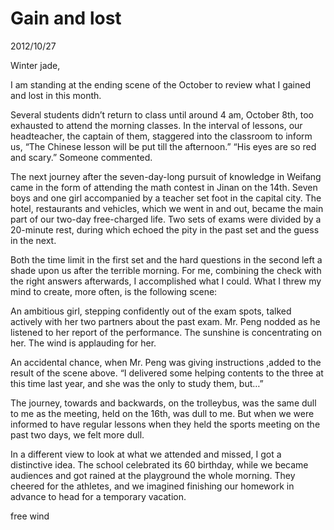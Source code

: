 # Gain and lost
2012/10/27

Winter jade,

I am standing at the ending scene of the October to review what I gained and lost in this month.

Several students didn’t return to class until around 4 am, October 8th, too exhausted to attend the morning classes. In the interval of lessons, our headteacher, the captain of them, staggered into the classroom to inform us, “The Chinese lesson will be put till the afternoon.” “His eyes are so red and scary.” Someone commented.

The next journey after the seven-day-long pursuit of knowledge in Weifang came in the form of attending the math contest in Jinan on the 14th. Seven boys and one girl accompanied by a teacher set foot in the capital city. The hotel, restaurants and vehicles, which we went in and out, became the main part of our two-day free-charged life. Two sets of exams were divided by a 20-minute rest, during which echoed the pity in the past set and the guess in the next.

Both the time limit in the first set and the hard questions in the second left a shade upon us after the terrible morning.  For me, combining the check with the right answers afterwards, I accomplished what I could. What I threw my mind to create, more often, is the following scene:

An ambitious girl, stepping confidently out of the exam spots, talked actively with her two partners about the past exam. Mr. Peng nodded as he listened to her report of the performance. The sunshine is concentrating on her. The wind is applauding for her.

An accidental chance, when Mr. Peng was giving instructions ,added to the result of the scene above. “I delivered some helping contents to the three at this time last year, and she was the only to study them, but…”

The journey, towards and backwards, on the trolleybus, was the same dull to me as the meeting, held on the 16th, was dull to me. But when we were informed to have regular lessons when they held the sports meeting on the past two days, we felt more dull.

In a different view to look at what we attended and missed, I got a distinctive idea. The school celebrated its 60 birthday, while we became audiences and got rained at the playground the whole morning. They cheered for the athletes, and we imagined finishing our homework in advance to head for a temporary vacation.

free wind
